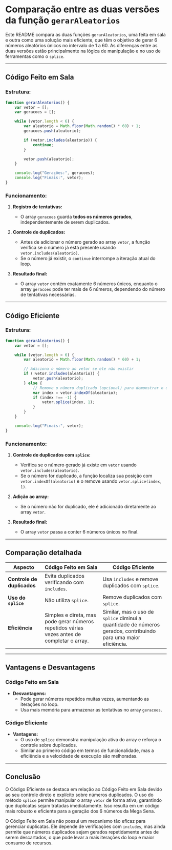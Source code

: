 # Comparação entre as duas versões da função `gerarAleatorios`

Este README compara as duas funções `gerarAleatorios`, uma feita em sala e outra como uma solução mais eficiente, que têm o objetivo de gerar 6 números aleatórios únicos no intervalo de 1 a 60. As diferenças entre as duas versões estão principalmente na lógica de manipulação e no uso de ferramentas como o `splice`.

---

## Código Feito em Sala

### Estrutura:
```javascript
function gerarAleatorios() {
    var vetor = [];
    var geracoes = [];

    while (vetor.length < 6) {
        var aleatorio = Math.floor(Math.random() * 60) + 1;
        geracoes.push(aleatorio);

        if (vetor.includes(aleatorio)) {
            continue;
        }

        vetor.push(aleatorio);
    }

    console.log("Gerações:", geracoes);
    console.log("Finais:", vetor);
}
```

### Funcionamento:
1. **Registro de tentativas:** 
   - O array `geracoes` guarda **todos os números gerados**, independentemente de serem duplicados.
   
2. **Controle de duplicados:** 
   - Antes de adicionar o número gerado ao array `vetor`, a função verifica se o número já está presente usando `vetor.includes(aleatorio)`. 
   - Se o número já existir, o `continue` interrompe a iteração atual do loop.

3. **Resultado final:**
   - O array `vetor` contém exatamente 6 números únicos, enquanto o array `geracoes` pode ter mais de 6 números, dependendo do número de tentativas necessárias.

---

## Código Eficiente

### Estrutura:
```javascript
function gerarAleatorios() {
    var vetor = [];

    while (vetor.length < 6) {
        var aleatorio = Math.floor(Math.random() * 60) + 1;

        // Adiciona o número ao vetor se ele não existir
        if (!vetor.includes(aleatorio)) {
            vetor.push(aleatorio);
        } else {
            // Remove o número duplicado (opcional) para demonstrar o uso de splice
            var index = vetor.indexOf(aleatorio);
            if (index !== -1) {
                vetor.splice(index, 1);
            }
        }
    }

    console.log("Finais:", vetor);
}
```

### Funcionamento:
1. **Controle de duplicados com `splice`:** 
   - Verifica se o número gerado já existe em `vetor` usando `vetor.includes(aleatorio)`.
   - Se o número for duplicado, a função localiza sua posição com `vetor.indexOf(aleatorio)` e o remove usando `vetor.splice(index, 1)`.

2. **Adição ao array:** 
   - Se o número não for duplicado, ele é adicionado diretamente ao array `vetor`.

3. **Resultado final:**
   - O array `vetor` passa a conter 6 números únicos no final.

---

## Comparação detalhada

| Aspecto                   | Código Feito em Sala                                          | Código Eficiente                                          |
|---------------------------|---------------------------------------------------|--------------------------------------------------|
| **Controle de duplicados** | Evita duplicados verificando com `includes`.      | Usa `includes` e remove duplicados com `splice`. |
| **Uso do `splice`**        | Não utiliza `splice`.                             | Remove duplicados com `splice`.                 |
| **Eficiência**             | Simples e direta, mas pode gerar números repetidos várias vezes antes de completar o array. | Similar, mas o uso de `splice` diminui a quantidade de números gerados, contribuindo para uma maior eficiência. |

---

## Vantagens e Desvantagens

### Código Feito em Sala
- **Desvantagens:**
  - Pode gerar números repetidos muitas vezes, aumentando as iterações no loop.
  - Usa mais memória para armazenar as tentativas no array `geracoes`.

### Código Eficiente
- **Vantagens:**
  - O uso de `splice` demonstra manipulação ativa do array e reforça o controle sobre duplicados.
  - Similar ao primeiro código em termos de funcionalidade, mas a eficiência e a velocidade de execução são melhoradas.

---

## Conclusão

O Código Eficiente se destaca em relação ao Código Feito em Sala devido ao seu controle direto e explícito sobre números duplicados. O uso do método `splice` permite manipular o array `vetor` de forma ativa, garantindo que duplicatas sejam tratadas imediatamente. Isso resulta em um código mais robusto e eficiente para a geração dos 6 números da Mega Sena.

O Código Feito em Sala não possui um mecanismo tão eficaz para gerenciar duplicatas. Ele depende de verificações com `includes`, mas ainda permite que números duplicados sejam gerados repetidamente antes de serem descartados, o que pode levar a mais iterações do loop e maior consumo de recursos.
